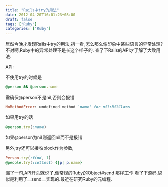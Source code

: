 ```yaml
---
title: "Rails中try的用法"
date: 2012-04-20T16:01:23+08:00
draft: false
tags: ["Ruby"]
categories: ["Ruby"]
---
```


居然今晚才发现Rails中try的用法,初一看,怎么那么像印象中某些语言的异常处理?不对啊,Ruby中的异常处理不是长这个样子的.
查了下Rails的API才了解了大致用法.

API:

不使用try的时候是

```ruby
@person && @person.name
```

需确保@person不是nil,否则会报错

```ruby
NoMethodError: undefined method `name' for nil:NilClass
```

如果用try的话

```ruby
@person.try(:name)
```

如果@person为nil则返回nil而不是报错

另外,try还可以接收block作为参数,

```ruby
Person.try(:find, 1)
@people.try(:collect) {|p| p.name}
```

漏了一句,API开头就说了,像常规的Ruby的Object#send 那样工作
看了下源码,貌似是利用了__send__实现的.最近在研究Ruby的元编程.